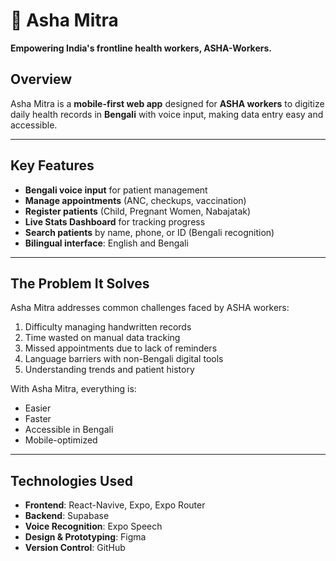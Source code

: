 # 🌸 Asha Mitra  
**Empowering India's frontline health workers, ASHA-Workers.**

## Overview
Asha Mitra is a **mobile-first web app** designed for **ASHA workers** to digitize daily health records in **Bengali** with voice input, making data entry easy and accessible.

---

## Key Features
- **Bengali voice input** for patient management  
- **Manage appointments** (ANC, checkups, vaccination)  
- **Register patients** (Child, Pregnant Women, Nabajatak)  
- **Live Stats Dashboard** for tracking progress  
- **Search patients** by name, phone, or ID (Bengali recognition)  
- **Bilingual interface**: English and Bengali  

---

## The Problem It Solves
Asha Mitra addresses common challenges faced by ASHA workers:
1. Difficulty managing handwritten records  
2. Time wasted on manual data tracking  
3. Missed appointments due to lack of reminders  
4. Language barriers with non-Bengali digital tools  
5. Understanding trends and patient history

With Asha Mitra, everything is:
- Easier  
- Faster  
- Accessible in Bengali  
- Mobile-optimized  

---

## Technologies Used
- **Frontend**: React-Navive, Expo, Expo Router
- **Backend**: Supabase  
- **Voice Recognition**: Expo Speech 
- **Design & Prototyping**: Figma  
- **Version Control**: GitHub

